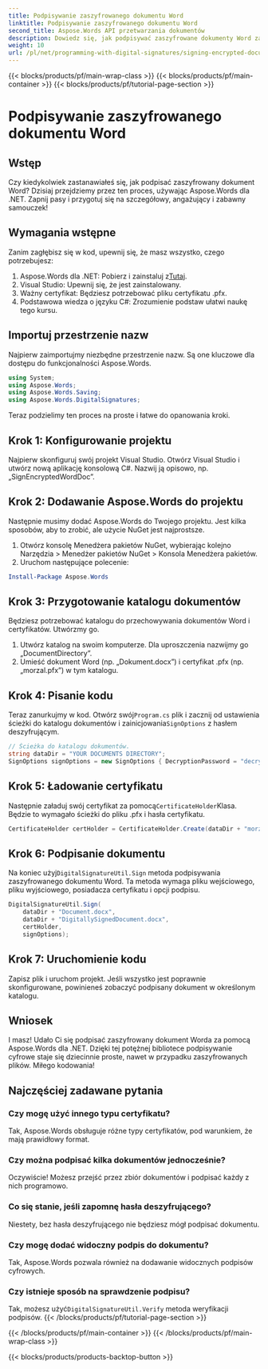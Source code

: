 ```yaml
---
title: Podpisywanie zaszyfrowanego dokumentu Word
linktitle: Podpisywanie zaszyfrowanego dokumentu Word
second_title: Aspose.Words API przetwarzania dokumentów
description: Dowiedz się, jak podpisywać zaszyfrowane dokumenty Word za pomocą Aspose.Words dla .NET dzięki temu szczegółowemu przewodnikowi krok po kroku. Idealne dla programistów.
weight: 10
url: /pl/net/programming-with-digital-signatures/signing-encrypted-document/
---
```


{{< blocks/products/pf/main-wrap-class >}}
{{< blocks/products/pf/main-container >}}
{{< blocks/products/pf/tutorial-page-section >}}

# Podpisywanie zaszyfrowanego dokumentu Word

## Wstęp

Czy kiedykolwiek zastanawiałeś się, jak podpisać zaszyfrowany dokument Word? Dzisiaj przejdziemy przez ten proces, używając Aspose.Words dla .NET. Zapnij pasy i przygotuj się na szczegółowy, angażujący i zabawny samouczek!

## Wymagania wstępne

Zanim zagłębisz się w kod, upewnij się, że masz wszystko, czego potrzebujesz:

1.  Aspose.Words dla .NET: Pobierz i zainstaluj z[Tutaj](https://releases.aspose.com/words/net/).
2. Visual Studio: Upewnij się, że jest zainstalowany.
3. Ważny certyfikat: Będziesz potrzebować pliku certyfikatu .pfx.
4. Podstawowa wiedza o języku C#: Zrozumienie podstaw ułatwi naukę tego kursu.

## Importuj przestrzenie nazw

Najpierw zaimportujmy niezbędne przestrzenie nazw. Są one kluczowe dla dostępu do funkcjonalności Aspose.Words.

```csharp
using System;
using Aspose.Words;
using Aspose.Words.Saving;
using Aspose.Words.DigitalSignatures;
```

Teraz podzielimy ten proces na proste i łatwe do opanowania kroki.

## Krok 1: Konfigurowanie projektu

Najpierw skonfiguruj swój projekt Visual Studio. Otwórz Visual Studio i utwórz nową aplikację konsolową C#. Nazwij ją opisowo, np. „SignEncryptedWordDoc”.

## Krok 2: Dodawanie Aspose.Words do projektu

Następnie musimy dodać Aspose.Words do Twojego projektu. Jest kilka sposobów, aby to zrobić, ale użycie NuGet jest najprostsze. 

1. Otwórz konsolę Menedżera pakietów NuGet, wybierając kolejno Narzędzia > Menedżer pakietów NuGet > Konsola Menedżera pakietów.
2. Uruchom następujące polecenie:

```powershell
Install-Package Aspose.Words
```

## Krok 3: Przygotowanie katalogu dokumentów

Będziesz potrzebować katalogu do przechowywania dokumentów Word i certyfikatów. Utwórzmy go.

1. Utwórz katalog na swoim komputerze. Dla uproszczenia nazwijmy go „DocumentDirectory”.
2. Umieść dokument Word (np. „Dokument.docx”) i certyfikat .pfx (np. „morzal.pfx”) w tym katalogu.

## Krok 4: Pisanie kodu

 Teraz zanurkujmy w kod. Otwórz swój`Program.cs` plik i zacznij od ustawienia ścieżki do katalogu dokumentów i zainicjowania`SignOptions` z hasłem deszyfrującym.

```csharp
// Ścieżka do katalogu dokumentów.
string dataDir = "YOUR DOCUMENTS DIRECTORY";
SignOptions signOptions = new SignOptions { DecryptionPassword = "decryptionPassword" };
```

## Krok 5: Ładowanie certyfikatu

 Następnie załaduj swój certyfikat za pomocą`CertificateHolder`Klasa. Będzie to wymagało ścieżki do pliku .pfx i hasła certyfikatu.

```csharp
CertificateHolder certHolder = CertificateHolder.Create(dataDir + "morzal.pfx", "aw");
```

## Krok 6: Podpisanie dokumentu

 Na koniec użyj`DigitalSignatureUtil.Sign` metoda podpisywania zaszyfrowanego dokumentu Word. Ta metoda wymaga pliku wejściowego, pliku wyjściowego, posiadacza certyfikatu i opcji podpisu.

```csharp
DigitalSignatureUtil.Sign(
    dataDir + "Document.docx",
    dataDir + "DigitallySignedDocument.docx",
    certHolder,
    signOptions);
```

## Krok 7: Uruchomienie kodu

Zapisz plik i uruchom projekt. Jeśli wszystko jest poprawnie skonfigurowane, powinieneś zobaczyć podpisany dokument w określonym katalogu.

## Wniosek

I masz! Udało Ci się podpisać zaszyfrowany dokument Worda za pomocą Aspose.Words dla .NET. Dzięki tej potężnej bibliotece podpisywanie cyfrowe staje się dziecinnie proste, nawet w przypadku zaszyfrowanych plików. Miłego kodowania!

## Najczęściej zadawane pytania

### Czy mogę użyć innego typu certyfikatu?
Tak, Aspose.Words obsługuje różne typy certyfikatów, pod warunkiem, że mają prawidłowy format.

### Czy można podpisać kilka dokumentów jednocześnie?
Oczywiście! Możesz przejść przez zbiór dokumentów i podpisać każdy z nich programowo.

### Co się stanie, jeśli zapomnę hasła deszyfrującego?
Niestety, bez hasła deszyfrującego nie będziesz mógł podpisać dokumentu.

### Czy mogę dodać widoczny podpis do dokumentu?
Tak, Aspose.Words pozwala również na dodawanie widocznych podpisów cyfrowych.

### Czy istnieje sposób na sprawdzenie podpisu?
 Tak, możesz użyć`DigitalSignatureUtil.Verify` metoda weryfikacji podpisów.
{{< /blocks/products/pf/tutorial-page-section >}}

{{< /blocks/products/pf/main-container >}}
{{< /blocks/products/pf/main-wrap-class >}}

{{< blocks/products/products-backtop-button >}}
